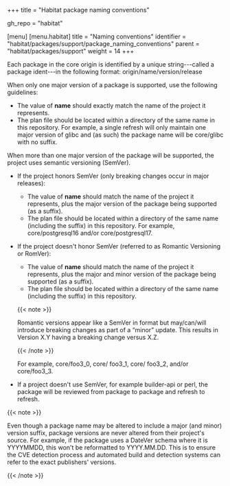 +++
title = "Habitat package naming conventions"

gh_repo = "habitat"

[menu]
  [menu.habitat]
    title = "Naming conventions"
    identifier = "habitat/packages/support/package_naming_conventions"
    parent = "habitat/packages/support"
    weight = 14
+++

Each package in the core origin is identified by a unique string---called a package ident---in the following format: origin/name/version/release

When only one major version of a package is supported, use the following guidelines:

- The value of **name** should exactly match the name of the project it represents.
- The plan file should be located within a directory of the same name in this repository. For example, a single refresh will only maintain one major version of glibc and (as such) the package name will be core/glibc with no suffix.

When more than one major version of the package will be supported, the project uses semantic versioning (SemVer).

- If the project honors SemVer (only breaking changes occur in major releases):

  - The value of **name** should match the name of the project it represents, plus the major version of the package being supported (as a suffix).
  - The plan file should be located within a directory of the same name (including the suffix) in this repository. For example, core/postgresql16 and/or core/postgresql17.

- If the project doesn't honor SemVer (referred to as Romantic Versioning or RomVer):

  - The value of **name** should match the name of the project it represents, plus the major and minor version of the package being supported (as a suffix).
  - The plan file should be located within a directory of the same name (including the suffix) in this repository.

  {{< note >}}

  Romantic versions appear like a SemVer in format but may/can/will introduce breaking changes as part of a “minor” update. This results in Version X.Y having a breaking change versus X.Z.

  {{< /note >}}

  For example, core/foo3_0, core/ foo3_1, core/ foo3_2, and/or core/foo3_3.

- If a project doesn't use SemVer, for example builder-api or perl, the package will be reviewed from package to package and refresh to refresh.

{{< note >}}

Even though a package name may be altered to include a major (and minor) version suffix, package versions are never altered from their project's source. For example, if the package uses a DateVer schema where it is YYYYMMDD, this won't be reformatted to YYYY.MM.DD. This is to ensure the CVE detection process and automated build and detection systems can refer to the exact publishers' versions.

{{< /note >}}
